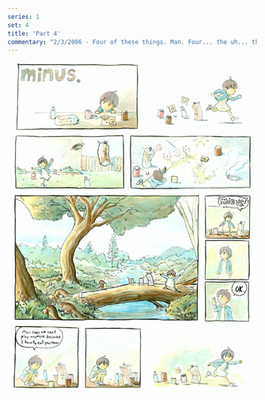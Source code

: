 ```yaml
---
series: 1
set: 4
title: 'Part 4'
commentary: "2/3/2006 - Four of these things. Man. Four... the uh... the square root of four is two!"
---
```


![](../../../../assets/minus/part-4/minus4.jpg)